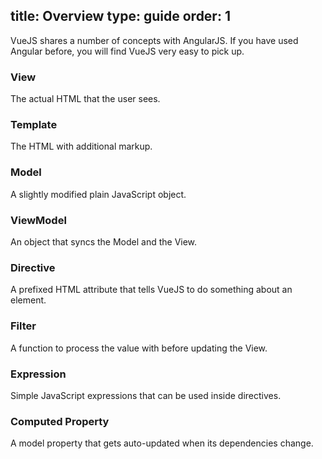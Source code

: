title: Overview
type: guide
order: 1
---

VueJS shares a number of concepts with AngularJS. If you have used Angular before, you will find VueJS very easy to pick up.

### View

The actual HTML that the user sees.

### Template

The HTML with additional markup.

### Model

A slightly modified plain JavaScript object.

### ViewModel

An object that syncs the Model and the View.

### Directive

A prefixed HTML attribute that tells VueJS to do something about an element.

### Filter

A function to process the value with before updating the View.

### Expression

Simple JavaScript expressions that can be used inside directives.

### Computed Property

A model property that gets auto-updated when its dependencies change.